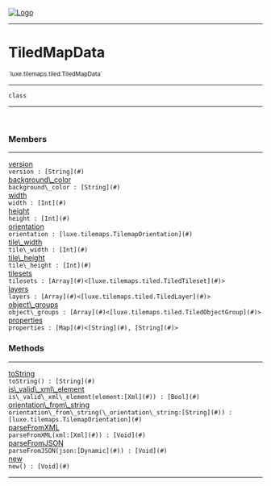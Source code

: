 
[![Logo](../../../../images/logo.png)](../../../../api/index.html)

---



<h1>TiledMapData</h1>
<small>`luxe.tilemaps.tiled.TiledMapData`</small>



---

`class`

---

&nbsp;
&nbsp;



<h3>Members</h3> <hr/><span class="member apipage">
                <a name="version"><a class="lift" href="#version">version</a></a><div class="clear"></div><code class="signature apipage">version : [String](#)</code><br/></span>
            <span class="small_desc_flat"></span><span class="member apipage">
                <a name="background_color"><a class="lift" href="#background_color">background\_color</a></a><div class="clear"></div><code class="signature apipage">background\_color : [String](#)</code><br/></span>
            <span class="small_desc_flat"></span><span class="member apipage">
                <a name="width"><a class="lift" href="#width">width</a></a><div class="clear"></div><code class="signature apipage">width : [Int](#)</code><br/></span>
            <span class="small_desc_flat"></span><span class="member apipage">
                <a name="height"><a class="lift" href="#height">height</a></a><div class="clear"></div><code class="signature apipage">height : [Int](#)</code><br/></span>
            <span class="small_desc_flat"></span><span class="member apipage">
                <a name="orientation"><a class="lift" href="#orientation">orientation</a></a><div class="clear"></div><code class="signature apipage">orientation : [luxe.tilemaps.TilemapOrientation](#)</code><br/></span>
            <span class="small_desc_flat"></span><span class="member apipage">
                <a name="tile_width"><a class="lift" href="#tile_width">tile\_width</a></a><div class="clear"></div><code class="signature apipage">tile\_width : [Int](#)</code><br/></span>
            <span class="small_desc_flat"></span><span class="member apipage">
                <a name="tile_height"><a class="lift" href="#tile_height">tile\_height</a></a><div class="clear"></div><code class="signature apipage">tile\_height : [Int](#)</code><br/></span>
            <span class="small_desc_flat"></span><span class="member apipage">
                <a name="tilesets"><a class="lift" href="#tilesets">tilesets</a></a><div class="clear"></div><code class="signature apipage">tilesets : [Array](#)&lt;[luxe.tilemaps.tiled.TiledTileset](#)&gt;</code><br/></span>
            <span class="small_desc_flat"></span><span class="member apipage">
                <a name="layers"><a class="lift" href="#layers">layers</a></a><div class="clear"></div><code class="signature apipage">layers : [Array](#)&lt;[luxe.tilemaps.tiled.TiledLayer](#)&gt;</code><br/></span>
            <span class="small_desc_flat"></span><span class="member apipage">
                <a name="object_groups"><a class="lift" href="#object_groups">object\_groups</a></a><div class="clear"></div><code class="signature apipage">object\_groups : [Array](#)&lt;[luxe.tilemaps.tiled.TiledObjectGroup](#)&gt;</code><br/></span>
            <span class="small_desc_flat"></span><span class="member apipage">
                <a name="properties"><a class="lift" href="#properties">properties</a></a><div class="clear"></div><code class="signature apipage">properties : [Map](#)&lt;[String](#), [String](#)&gt;</code><br/></span>
            <span class="small_desc_flat"></span>





<h3>Methods</h3> <hr/><span class="method apipage">
            <a name="toString"><a class="lift" href="#toString">toString</a></a> <div class="clear"></div><code class="signature apipage">toString() : [String](#)</code><br/><span class="small_desc_flat"></span>
        </span>
    <span class="method apipage">
            <a name="is_valid_xml_element"><a class="lift" href="#is_valid_xml_element">is\_valid\_xml\_element</a></a> <div class="clear"></div><code class="signature apipage">is\_valid\_xml\_element(element:[Xml](#)<span></span>) : [Bool](#)</code><br/><span class="small_desc_flat"></span>
        </span>
    <span class="method apipage">
            <a name="orientation_from_string"><a class="lift" href="#orientation_from_string">orientation\_from\_string</a></a> <div class="clear"></div><code class="signature apipage">orientation\_from\_string(\_orientation\_string:[String](#)<span></span>) : [luxe.tilemaps.TilemapOrientation](#)</code><br/><span class="small_desc_flat"></span>
        </span>
    <span class="method apipage">
            <a name="parseFromXML"><a class="lift" href="#parseFromXML">parseFromXML</a></a> <div class="clear"></div><code class="signature apipage">parseFromXML(xml:[Xml](#)<span></span>) : [Void](#)</code><br/><span class="small_desc_flat"></span>
        </span>
    <span class="method apipage">
            <a name="parseFromJSON"><a class="lift" href="#parseFromJSON">parseFromJSON</a></a> <div class="clear"></div><code class="signature apipage">parseFromJSON(json:[Dynamic](#)<span></span>) : [Void](#)</code><br/><span class="small_desc_flat"></span>
        </span>
    <span class="method apipage">
            <a name="new"><a class="lift" href="#new">new</a></a> <div class="clear"></div><code class="signature apipage">new() : [Void](#)</code><br/><span class="small_desc_flat"></span>
        </span>
    





---

&nbsp;
&nbsp;
&nbsp;
&nbsp;